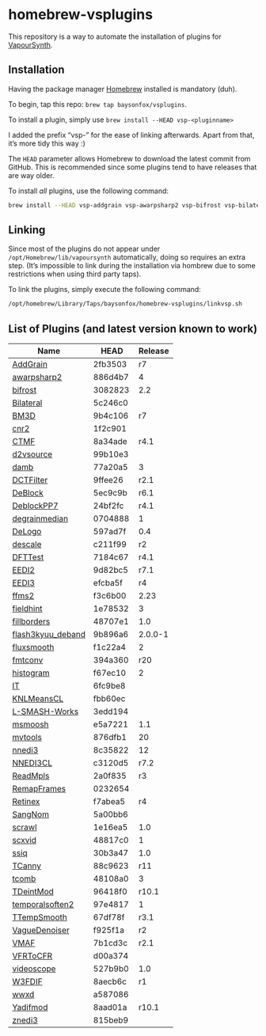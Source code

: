 # homebrew-vsplugins


This repository is a way to automate the installation of plugins for [VapourSynth](https://github.com/vapoursynth/vapoursynth).

## Installation

Having the package manager [Homebrew](https://brew.sh/) installed is mandatory (duh).

To begin, tap this repo: `brew tap baysonfox/vsplugins`.

To install a plugin, simply use `brew install --HEAD vsp-<pluginname>`

I added the prefix “vsp-” for the ease of linking afterwards. Apart from that, it’s more tidy this way :)

The `HEAD` parameter allows Homebrew to download the latest commit from GitHub. This is recommended since some plugins tend to have releases that are way older.

To install *all* plugins, use the following command:
```sh
brew install --HEAD vsp-addgrain vsp-awarpsharp2 vsp-bifrost vsp-bilateral vsp-bm3d vsp-cnr2 vsp-ctmf vsp-d2vsource vsp-damb vsp-dctfilter vsp-deblock vsp-deblockpp7 vsp-degrainmedian vsp-delogo vsp-descale vsp-dfttest vsp-eedi2 vsp-eedi3 vsp-fieldhint vsp-fillborders vsp-flash3kyuu_deband vsp-fluxsmooth vsp-fmtconv vsp-histogram vsp-it vsp-knlmeanscl vsp-msmoosh vsp-mvtools vsp-nnedi3 vsp-nnedi3cl vsp-readmpls vsp-remapframes vsp-retinex vsp-sangnom vsp-scrawl vsp-scxvid vsp-ssiq vsp-tcanny vsp-tcomb vsp-tdeintmod vsp-temporalsoften2 vsp-ttempsmooth vsp-vaguedenoiser vsp-vfrtocfr vsp-videoscope vsp-vmaf vsp-w3fdif vsp-wwxd vsp-yadifmod vsp-znedi3
```

## Linking


Since most of the plugins do not appear under `/opt/Homebrew/lib/vapoursynth` automatically, doing so requires an extra step.
(It’s impossible to link during the installation via hombrew due to some restrictions when using third party taps).

To link the plugins, simply execute the following command:
```sh
/opt/homebrew/Library/Taps/baysonfox/homebrew-vsplugins/linkvsp.sh
```

## List of Plugins (and latest version known to work)

Name                                                                                        | HEAD    | Release
--------------------------------------------------------------------------------------------|---------|--------
[AddGrain](https://github.com/HomeOfVapourSynthEvolution/VapourSynth-AddGrain)              | 2fb3503 | r7
[awarpsharp2](https://github.com/dubhater/vapoursynth-awarpsharp2)                          | 886d4b7 | 4
[bifrost](https://github.com/dubhater/vapoursynth-bifrost)                                  | 3082823 | 2.2
[Bilateral](https://github.com/HomeOfVapourSynthEvolution/VapourSynth-Bilateral)            | 5c246c0 |
[BM3D](https://github.com/HomeOfVapourSynthEvolution/VapourSynth-BM3D)                      | 9b4c106 | r7
[cnr2](https://github.com/dubhater/vapoursynth-cnr2)                                        | 1f2c901 |
[CTMF](https://github.com/HomeOfVapourSynthEvolution/VapourSynth-CTMF)                      | 8a34ade | r4.1
[d2vsource](https://github.com/dwbuiten/d2vsource)                                          | 99b10e3 |
[damb](https://github.com/dubhater/vapoursynth-damb)                                        | 77a20a5 | 3
[DCTFilter](https://github.com/HomeOfVapourSynthEvolution/VapourSynth-DCTFilter)            | 9ffee26 | r2.1
[DeBlock](https://github.com/HomeOfVapourSynthEvolution/VapourSynth-DeBlock)                | 5ec9c9b | r6.1
[DeblockPP7](https://github.com/HomeOfVapourSynthEvolution/VapourSynth-DeblockPP7)          | 24bf2fc | r4.1
[degrainmedian](https://github.com/dubhater/vapoursynth-degrainmedian)                      | 0704888 | 1
[DeLogo](https://github.com/HomeOfVapourSynthEvolution/VapourSynth-DeLogo)                  | 597ad7f | 0.4
[descale](https://github.com/Irrational-Encoding-Wizardry/vapoursynth-descale)              | c211f99 | r2
[DFTTest](https://github.com/HomeOfVapourSynthEvolution/VapourSynth-DFTTest)                | 7184c67 | r4.1
[EEDI2](https://github.com/HomeOfVapourSynthEvolution/VapourSynth-EEDI2)                    | 9d82bc5 | r7.1
[EEDI3](https://github.com/HomeOfVapourSynthEvolution/VapourSynth-EEDI3)                    | efcba5f | r4
[ffms2](https://github.com/FFMS/ffms2)                                                      | f3c6b00 | 2.23
[fieldhint](https://github.com/dubhater/vapoursynth-fieldhint)                              | 1e78532 | 3
[fillborders](https://github.com/dubhater/vapoursynth-fillborders)                          | 48707e1 | 1.0
[flash3kyuu_deband](https://github.com/SAPikachu/flash3kyuu_deband)                         | 9b896a6 | 2.0.0-1
[fluxsmooth](https://github.com/dubhater/vapoursynth-fluxsmooth)                            | f1c22a4 | 2
[fmtconv](https://github.com/EleonoreMizo/fmtconv)                                          | 394a360 | r20
[histogram](https://github.com/dubhater/vapoursynth-histogram)                              | f67ec10 | 2
[IT](https://github.com/HomeOfVapourSynthEvolution/VapourSynth-IT)                          | 6fc9be8 |
[KNLMeansCL](https://github.com/Khanattila/KNLMeansCL)                                      | fbb60ec |
[L-SMASH-Works](https://github.com/VFR-maniac/L-SMASH-Works)                                | 3edd194 |
[msmoosh](https://github.com/dubhater/vapoursynth-msmoosh)                                  | e5a7221 | 1.1
[mvtools](https://github.com/dubhater/vapoursynth-mvtools)                                  | 876dfb1 | 20
[nnedi3](https://github.com/dubhater/vapoursynth-nnedi3)                                    | 8c35822 | 12
[NNEDI3CL](https://github.com/HomeOfVapourSynthEvolution/VapourSynth-NNEDI3CL)              | c3120d5 | r7.2
[ReadMpls](https://github.com/HomeOfVapourSynthEvolution/VapourSynth-ReadMpls)              | 2a0f835 | r3
[RemapFrames](https://github.com/Irrational-Encoding-Wizardry/Vapoursynth-RemapFrames)      | 0232654 |
[Retinex](https://github.com/HomeOfVapourSynthEvolution/VapourSynth-Retinex)                | f7abea5 | r4
[SangNom](https://bitbucket.org/James1201/vapoursynth-sangnom)                              | 5a00bb6 |
[scrawl](https://github.com/dubhater/vapoursynth-scrawl)                                    | 1e16ea5 | 1.0
[scxvid](https://github.com/dubhater/vapoursynth-scxvid)                                    | 48817c0 | 1
[ssiq](https://github.com/dubhater/vapoursynth-ssiq)                                        | 30b3a47 | 1.0
[TCanny](https://github.com/HomeOfVapourSynthEvolution/VapourSynth-TCanny)                  | 88c9623 | r11
[tcomb](https://github.com/dubhater/vapoursynth-tcomb)                                      | 48108a0 | 3
[TDeintMod](https://github.com/HomeOfVapourSynthEvolution/VapourSynth-TDeintMod)            | 96418f0 | r10.1
[temporalsoften2](https://github.com/dubhater/vapoursynth-temporalsoften2)                  | 97e4817 | 1
[TTempSmooth](https://github.com/HomeOfVapourSynthEvolution/VapourSynth-TTempSmooth)        | 67df78f | r3.1
[VagueDenoiser](https://github.com/HomeOfVapourSynthEvolution/VapourSynth-VagueDenoiser)    | f925f1a | r2
[VMAF](https://github.com/HomeOfVapourSynthEvolution/VapourSynth-VMAF)                      | 7b1cd3c | r2.1
[VFRToCFR](https://github.com/Irrational-Encoding-Wizardry/Vapoursynth-VFRToCFR)            | d00a374 |
[videoscope](https://github.com/dubhater/vapoursynth-videoscope)                            | 527b9b0 | 1.0
[W3FDIF](https://github.com/HomeOfVapourSynthEvolution/VapourSynth-W3FDIF)                  | 8aecb6c | r1
[wwxd](https://github.com/dubhater/vapoursynth-wwxd)                                        | a587086 |
[Yadifmod](https://github.com/HomeOfVapourSynthEvolution/VapourSynth-Yadifmod)              | 8aad01a | r10.1
[znedi3](https://github.com/sekrit-twc/znedi3)                                              | 815beb9 |
